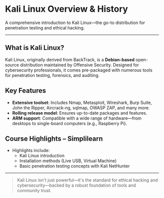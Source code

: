 #  Kali Linux Overview & History

A comprehensive introduction to Kali Linux—the go-to distribution for penetration testing and ethical hacking.

---

##  What is Kali Linux?

Kali Linux, originally derived from BackTrack, is a **Debian-based** open-source distribution maintained by Offensive Security. Designed for cybersecurity professionals, it comes pre-packaged with numerous tools for penetration testing, forensics, and auditing.  

##  Key Features

- **Extensive toolset**: Includes Nmap, Metasploit, Wireshark, Burp Suite, John the Ripper, Aircrack-ng, sqlmap, OWASP ZAP, and many more.  
- **Rolling release model**: Ensures up-to-date packages and features.
- **ARM support**: Compatible with a wide range of hardware—from desktops to single-board computers (e.g., Raspberry Pi).

##  Course Highlights – Simplilearn

- Highlights include:
  - Kali Linux introduction
  - Installation methods (Live USB, Virtual Machine)
  - Basic penetration testing concepts with Kali NetHunter
---

> Kali Linux isn't just powerful—it's the standard for ethical hacking and cybersecurity—backed by a robust foundation of tools and community trust.
